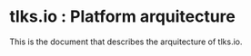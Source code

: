 # tlks.io : Platform arquitecture

This is the document that describes the arquitecture of tlks.io.
